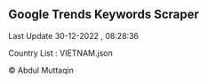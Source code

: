 

## Google Trends Keywords Scraper 
 
Last Update 30-12-2022 , 08:28:36

Country List :
VIETNAM.json



© Abdul Muttaqin 
